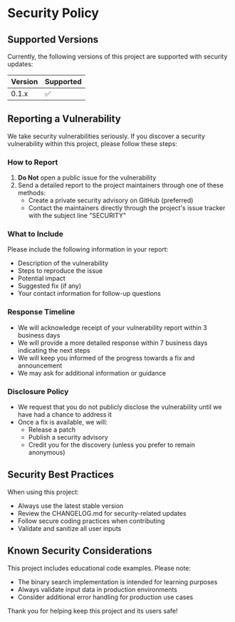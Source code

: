# Security Policy

## Supported Versions

Currently, the following versions of this project are supported with security updates:

| Version | Supported          |
| ------- | ------------------ |
| 0.1.x   | :white_check_mark: |

## Reporting a Vulnerability

We take security vulnerabilities seriously. If you discover a security vulnerability within this project, please follow these steps:

### How to Report

1. **Do Not** open a public issue for the vulnerability
2. Send a detailed report to the project maintainers through one of these methods:
   - Create a private security advisory on GitHub (preferred)
   - Contact the maintainers directly through the project's issue tracker with the subject line "SECURITY"

### What to Include

Please include the following information in your report:
- Description of the vulnerability
- Steps to reproduce the issue
- Potential impact
- Suggested fix (if any)
- Your contact information for follow-up questions

### Response Timeline

- We will acknowledge receipt of your vulnerability report within 3 business days
- We will provide a more detailed response within 7 business days indicating the next steps
- We will keep you informed of the progress towards a fix and announcement
- We may ask for additional information or guidance

### Disclosure Policy

- We request that you do not publicly disclose the vulnerability until we have had a chance to address it
- Once a fix is available, we will:
  - Release a patch
  - Publish a security advisory
  - Credit you for the discovery (unless you prefer to remain anonymous)

## Security Best Practices

When using this project:
- Always use the latest stable version
- Review the CHANGELOG.md for security-related updates
- Follow secure coding practices when contributing
- Validate and sanitize all user inputs

## Known Security Considerations

This project includes educational code examples. Please note:
- The binary search implementation is intended for learning purposes
- Always validate input data in production environments
- Consider additional error handling for production use cases

Thank you for helping keep this project and its users safe!

